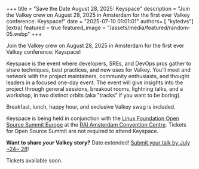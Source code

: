 +++
title = "Save the Date August 28, 2025: Keyspace"
description = "Join the Valkey crew on August 28, 2025 in Amsterdam for the first ever Valkey conference: Keyspace!"
date = "2025-07-10 01:01:01"
authors= [ "kyledvs"]
[extra]
featured = true
featured_image = "/assets/media/featured/random-05.webp"
+++

Join the Valkey crew on August 28, 2025 in Amsterdam for the first ever Valkey conference: Keyspace!

Keyspace is the event where developers, SREs, and DevOps pros gather to share techniques, best practices, and new uses for Valkey.
You’ll meet and network with the project maintainers, community enthusiasts, and thought leaders in a focused one-day event.
The event will give insights into the project through general sessions, breakout rooms, lightning talks, and a workshop, in two distinct orbits (aka "tracks" if you want to be boring).  

Breakfast, lunch, happy hour, and exclusive Valkey swag is included.

Keyspace is being held in conjunction with the [Linux Foundation Open Source Summit Europe](https://events.linuxfoundation.org/open-source-summit-europe/) at the [RAI Amsterdam Convention Centre](https://www.rai.nl/en).
Tickets for Open Source Summit are not required to attend Keyspace.

**Want to share _your_ Valkey story?** Date extended! [Submit your talk by July ~24~ 28](https://sessionize.com/keyspace/)! 


Tickets available soon.
